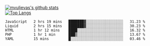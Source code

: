 [![mvuljevas's github stats](https://github-readme-stats.vercel.app/api?username=mvuljevas&show_icons=true&theme=dracula)](https://www.mvuljevas.com)
<br>
[![Top Langs](https://github-readme-stats.vercel.app/api/top-langs/?username=mvuljevas&theme=dracula)](https://www.mvuljevas.com)

<!--START_SECTION:waka-->
```text
JavaScript   2 hrs 19 mins   ███████▓░░░░░░░░░░░░░░░░░   31.23 % 
Liquid       2 hrs 15 mins   ███████▓░░░░░░░░░░░░░░░░░   30.23 % 
HTML         1 hr 12 mins    ████░░░░░░░░░░░░░░░░░░░░░   16.32 % 
PHP          1 hr 1 min      ███▒░░░░░░░░░░░░░░░░░░░░░   13.67 % 
YAML         15 mins         █░░░░░░░░░░░░░░░░░░░░░░░░   03.46 % 
```
<!--END_SECTION:waka-->
